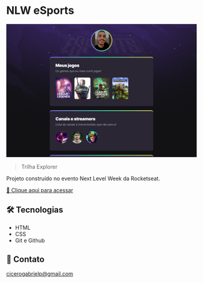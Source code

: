 # NLW eSports

![preview](./.github/preview.png)

> Trilha Explorer

Projeto construído no evento Next Level Week da Rocketseat.

[🔗 Clique aqui para acessar](https://cicerogabrielp.github.io/nlw-esports-explorer/)


## 🛠 Tecnologias

- HTML
- CSS
- Git e Github

## 💬 Contato

cicerogabrielp@gmail.com